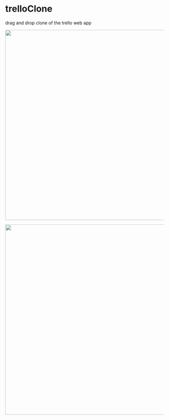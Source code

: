 <h1> trelloClone </h2>

<p> drag and drop clone of the trello web app <p> 

<p align = "center">
  <img src = "https://s3-eu-west-1.amazonaws.com/james.margrove/generalReadMEpictures/trelloClone1.png" width = "602px">
</p>


<p align = "center">
  <img src = "https://s3-eu-west-1.amazonaws.com/james.margrove/generalReadMEpictures/trelloClone1.png" width = "602px">
</p>
